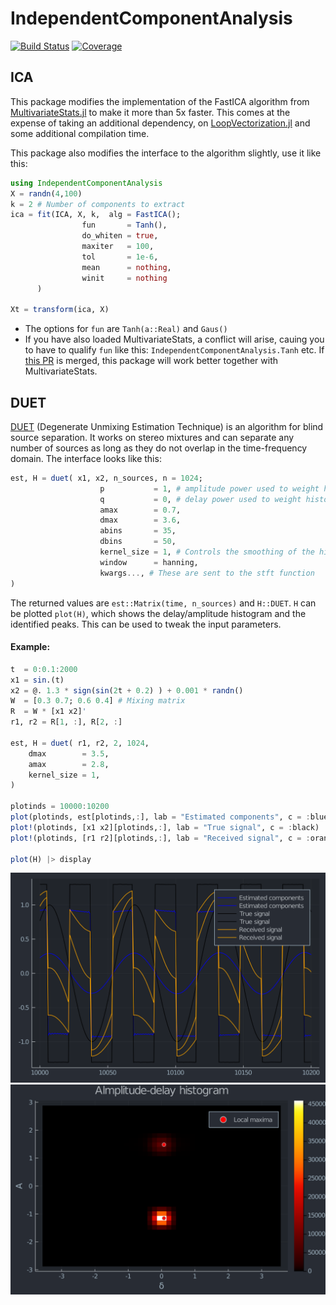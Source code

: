 # IndependentComponentAnalysis

[![Build Status](https://github.com/baggepinnen/IndependentComponentAnalysis.jl/workflows/CI/badge.svg)](https://github.com/baggepinnen/IndependentComponentAnalysis.jl/actions)
[![Coverage](https://codecov.io/gh/baggepinnen/IndependentComponentAnalysis.jl/branch/master/graph/badge.svg)](https://codecov.io/gh/baggepinnen/IndependentComponentAnalysis.jl)



## ICA
This package modifies the implementation of the FastICA algorithm from [MultivariateStats.jl](https://github.com/JuliaStats/MultivariateStats.jl) to make it more than 5x faster. This comes at the expense of taking an additional dependency, on [LoopVectorization.jl](https://github.com/chriselrod/LoopVectorization.jl) and some additional compilation time.

This package also modifies the interface to the algorithm slightly, use it like this:

```julia
using IndependentComponentAnalysis
X = randn(4,100)
k = 2 # Number of components to extract
ica = fit(ICA, X, k,  alg = FastICA();
                fun       = Tanh(),
                do_whiten = true,
                maxiter   = 100,
                tol       = 1e-6,
                mean      = nothing,
                winit     = nothing
      )

Xt = transform(ica, X)
```

- The options for `fun` are `Tanh(a::Real)` and `Gaus()`
- If you have also loaded MultivariateStats, a conflict will arise, cauing you to have to qualify `fun` like this: `IndependentComponentAnalysis.Tanh` etc. If [this PR](https://github.com/JuliaStats/MultivariateStats.jl/pull/122) is merged, this package will work better together with MultivariateStats.



## DUET

[DUET](https://www.researchgate.net/publication/227143748_The_DUET_blind_source_separation_algorithm) (Degenerate Unmixing Estimation Technique) is an algorithm for blind source separation. It works on stereo mixtures and can separate any number of sources as long as they do not overlap in the time-frequency domain. The interface looks like this:


```julia
est, H = duet( x1, x2, n_sources, n = 1024;
                    p           = 1, # amplitude power used to weight histogram
                    q           = 0, # delay power used to weight histogram
                    amax        = 0.7,
                    dmax        = 3.6,
                    abins       = 35,
                    dbins       = 50,
                    kernel_size = 1, # Controls the smoothing of the histogram.
                    window      = hanning,
                    kwargs..., # These are sent to the stft function
)
```

The returned values are `est::Matrix(time, n_sources)` and `H::DUET`.
`H` can be plotted `plot(H)`, which shows the delay/amplitude histogram and the identified peaks. This can be used to tweak the input parameters.

#### Example:
```julia
t  = 0:0.1:2000
x1 = sin.(t)
x2 = @. 1.3 * sign(sin(2t + 0.2) ) + 0.001 * randn()
W  = [0.3 0.7; 0.6 0.4] # Mixing matrix
R  = W * [x1 x2]'
r1, r2 = R[1, :], R[2, :]

est, H = duet( r1, r2, 2, 1024,
    dmax        = 3.5,
    amax        = 2.8,
    kernel_size = 1,
)

plotinds = 10000:10200
plot(plotinds, est[plotinds,:], lab = "Estimated components", c = :blue)
plot!(plotinds, [x1 x2][plotinds,:], lab = "True signal", c = :black)
plot!(plotinds, [r1 r2][plotinds,:], lab = "Received signal", c = :orange) |> display

plot(H) |> display
```
![signals](figs/signals.svg)
![hist](figs/hist.svg)
